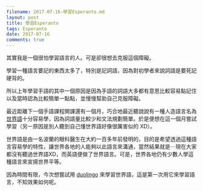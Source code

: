 ```yaml
---
filename: 2017-07-16-學習Esperanto.md
layout: post
title: 學習Esperanto
tags: Esperanto
date: 2017-07-16
comments: true
---
```


其實我是一個很怕學習語言的人。可是卻很想去克服這個障礙。

學習一種語言要記的東西太多了，特別是記詞語，因為對初學者來說詞語是要死記硬背的。

所以上年學習手語的其中一個原因是因為手語的詞語大多都有意思比較容易點記住以及當時認為比較簡單一點點，並慢慢幫助自己克服障礙。

最近距離下一個手語課程開課還有一個月，巧合地最近聽說說有一種人造語言名為[世界語](https://zh.m.wikipedia.org/zh-hk/世界语)十分容易學，因為詞語量比較少和文法規劃簡單。於是便想在這一個月嘗試學習（另一原因是別人聽到自己懂世界語好像很厲害似的 XD）。

世界語是由一名波蘭的眼科醫生在大約一百多年前發明的，目的是希望透過這種語言容易學的特性，讓世界各地的人能夠以此語言來溝通，當然結果就是⋯現在大家都沒有聽過世界語XD，而英語便做了世界語言。可是，世界各地仍有少數人學這種語言來宣揚世界平等。

因為時間有限，今次想嘗試用 [duolingo](https://www.duolingo.com) 來學習世界語，這是第一次用它來學習語言，不知效果如何呢。